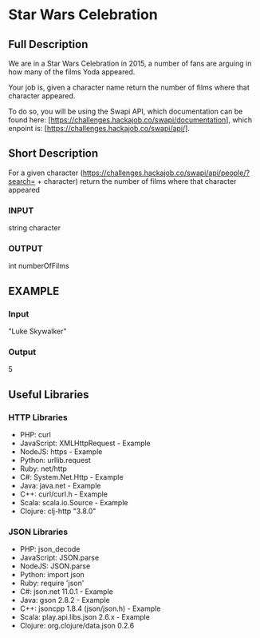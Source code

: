 # Star Wars Celebration  
## Full Description
We are in a Star Wars Celebration in 2015, a number of fans are arguing in how many of the films Yoda appeared.

Your job is, given a character name return the number of films where that character appeared.

To do so, you will be using the Swapi API, which documentation can be found here: [https://challenges.hackajob.co/swapi/documentation], which enpoint is: [https://challenges.hackajob.co/swapi/api/].

## Short Description
For a given character (https://challenges.hackajob.co/swapi/api/people/?search= + character) return the number of films where that character appeared

### INPUT
string character

### OUTPUT
int numberOfFilms

## EXAMPLE
### Input
"Luke Skywalker"

### Output 
5

## Useful Libraries
### HTTP Libraries 
* PHP: curl
* JavaScript: XMLHttpRequest - Example
* NodeJS: https - Example
* Python: urllib.request
* Ruby: net/http
* C#: System.Net.Http - Example
* Java: java.net - Example
* C++: curl/curl.h - Example
* Scala: scala.io.Source - Example
* Clojure: clj-http "3.8.0"

### JSON Libraries
* PHP: json_decode
* JavaScript: JSON.parse
* NodeJS: JSON.parse
* Python: import json
* Ruby: require 'json'
* C#: json.net 11.0.1 - Example
* Java: gson 2.8.2 - Example
* C++: jsoncpp 1.8.4 (json/json.h) - Example
* Scala: play.api.libs.json 2.6.x - Example
* Clojure: org.clojure/data.json 0.2.6

